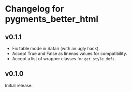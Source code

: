 Changelog for pygments_better_html
==================================

v0.1.1
------

* Fix table mode in Safari (with an ugly hack).
* Accept True and False as linenos values for compatibility.
* Accept a list of wrapper classes for `get_style_defs`.

v0.1.0
------

Initial release.

